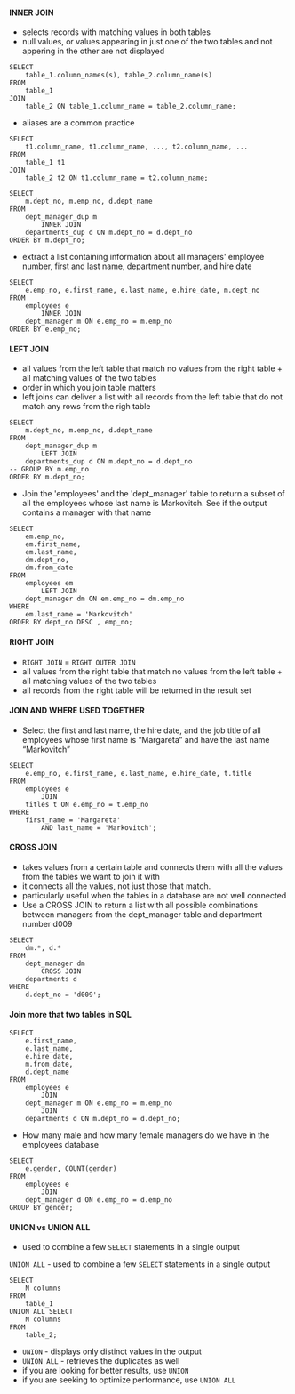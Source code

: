 #### INNER JOIN
- selects records with matching values in both tables
- null values, or values appearing in just one of the two tables and not appering in the other are not displayed

```
SELECT 
	table_1.column_names(s), table_2.column_name(s)
FROM
	table_1
JOIN
	table_2 ON table_1.column_name = table_2.column_name;
```

- aliases are a common practice
```
SELECT 
	t1.column_name, t1.column_name, ..., t2.column_name, ...
FROM
	table_1 t1
JOIN
	table_2 t2 ON t1.column_name = t2.column_name;
```

```
SELECT 
    m.dept_no, m.emp_no, d.dept_name
FROM
    dept_manager_dup m
        INNER JOIN
    departments_dup d ON m.dept_no = d.dept_no
ORDER BY m.dept_no;
```

- extract a list containing information about all managers' employee number, first and last name, department number, and hire date
```
SELECT 
    e.emp_no, e.first_name, e.last_name, e.hire_date, m.dept_no
FROM
    employees e
        INNER JOIN
    dept_manager m ON e.emp_no = m.emp_no
ORDER BY e.emp_no;
```

#### LEFT JOIN
- all values from the left table that match no values from the right table + all matching values of the two tables
- order in which you join table matters
- left joins can deliver a list with all records from the left table that do not match any rows from the righ table

```
SELECT 
    m.dept_no, m.emp_no, d.dept_name
FROM
    dept_manager_dup m
        LEFT JOIN
    departments_dup d ON m.dept_no = d.dept_no
-- GROUP BY m.emp_no
ORDER BY m.dept_no;
```

- Join the 'employees' and the 'dept_manager' table to return a subset of all the employees whose last name is Markovitch. See if the output contains a manager with that name

```
SELECT 
    em.emp_no,
    em.first_name,
    em.last_name,
    dm.dept_no,
    dm.from_date
FROM
    employees em
        LEFT JOIN
    dept_manager dm ON em.emp_no = dm.emp_no
WHERE
    em.last_name = 'Markovitch'
ORDER BY dept_no DESC , emp_no;
```

#### RIGHT JOIN
- ```RIGHT JOIN``` = ```RIGHT OUTER JOIN```
- all values from the right table that match no values from the left table + all matching values of the two tables
- all records from the right table will be returned in the result set

#### JOIN AND WHERE USED TOGETHER
- Select the first and last name, the hire date, and the job title of all employees whose first name is “Margareta” and have the last name “Markovitch”

```
SELECT 
    e.emp_no, e.first_name, e.last_name, e.hire_date, t.title
FROM
    employees e
        JOIN
    titles t ON e.emp_no = t.emp_no
WHERE
    first_name = 'Margareta'
        AND last_name = 'Markovitch';
```

#### CROSS JOIN
- takes values from a certain table and connects them with all the values from the tables we want to join it with 
- it connects all the values, not just those that match.
- particularly useful when the tables in a database are not well connected
- Use a CROSS JOIN to return a list with all possible combinations between managers from the dept_manager table and department number d009
```
SELECT 
    dm.*, d.*
FROM
    dept_manager dm
        CROSS JOIN
    departments d
WHERE
    d.dept_no = 'd009';
```

#### Join more that two tables in SQL
```
SELECT 
    e.first_name,
    e.last_name,
    e.hire_date,
    m.from_date,
    d.dept_name
FROM
    employees e
        JOIN
    dept_manager m ON e.emp_no = m.emp_no
        JOIN
    departments d ON m.dept_no = d.dept_no;
```


- How many male and how many female managers do we have in the employees database
```
SELECT 
    e.gender, COUNT(gender)
FROM
    employees e
        JOIN
    dept_manager d ON e.emp_no = d.emp_no
GROUP BY gender;
```

#### UNION vs UNION ALL
- used to combine a few `SELECT` statements in a single output

`UNION ALL` - used to combine a few `SELECT` statements in a single output
```
SELECT
    N columns
FROM
    table_1
UNION ALL SELECT
    N columns
FROM
    table_2;
```
- `UNION` - displays only distinct values in the output
- `UNION ALL` - retrieves the duplicates as well
- if you are looking for better results, use `UNION`
- if you are seeking to optimize performance, use `UNION ALL`